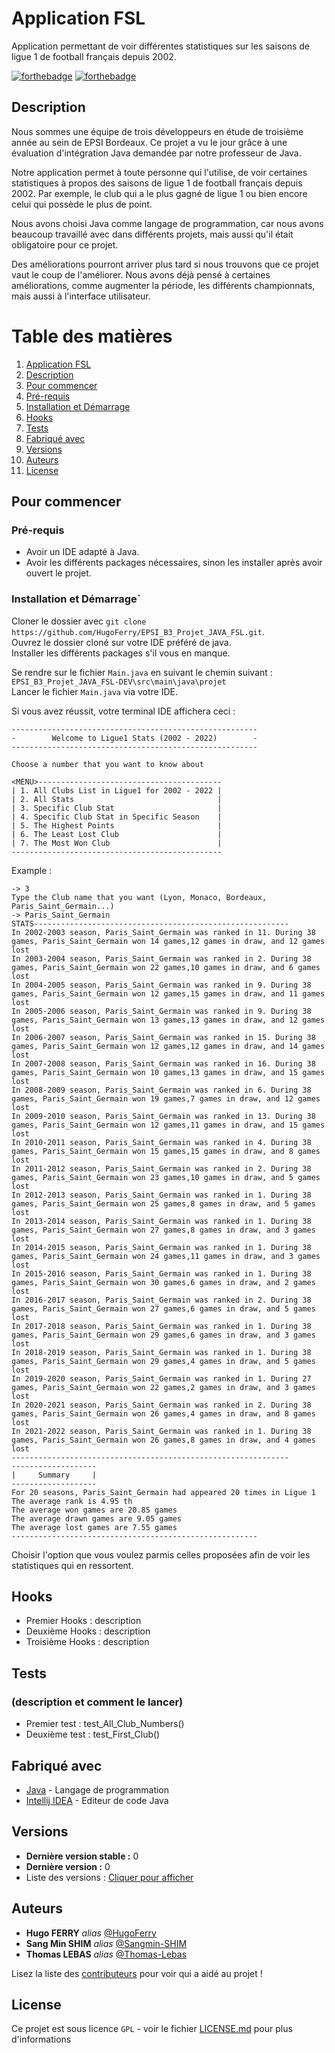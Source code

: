 # Application FSL

Application permettant de voir différentes statistiques sur les saisons de ligue 1 de football français depuis 2002.

[![forthebadge](http://forthebadge.com/images/badges/built-with-love.svg)](http://forthebadge.com)  [![forthebadge](https://forthebadge.com/images/badges/made-with-java.svg)](http://forthebadge.com)

## Description

Nous sommes une équipe de trois développeurs en étude de troisième année au sein de EPSI Bordeaux.
Ce projet a vu le jour grâce à une évaluation d'intégration Java demandée par notre professeur de Java.

Notre application permet à toute personne qui l'utilise, de voir certaines statistiques à propos des saisons de ligue 1 de football français depuis 2002.
Par exemple, le club qui a le plus gagné de ligue 1 ou bien encore celui qui possède le plus de point.

Nous avons choisi Java comme langage de programmation, car nous avons beaucoup travaillé avec dans différents projets, mais aussi qu'il était obligatoire pour ce projet.

Des améliorations pourront arriver plus tard si nous trouvons que ce projet vaut le coup de l'améliorer.
Nous avons déjà pensé à certaines améliorations, comme augmenter la période, les différents championnats, mais aussi à l'interface utilisateur.

# Table des matières

1. [Application FSL](#application-fsl)
2. [Description](#description)
3. [Pour commencer](#pour-commencer)
4. [Pré-requis](#pr-requis)
5. [Installation et Démarrage](#installation-et-dmarrage)
6. [Hooks](#hooks)
7. [Tests](#tests)
8. [Fabriqué avec](#fabriqu-avec)
9. [Versions](#versions)
10. [Auteurs](#auteurs)
11. [License](#license)

## Pour commencer

### Pré-requis

- Avoir un IDE adapté à Java.
- Avoir les différents packages nécessaires, sinon les installer après avoir ouvert le projet.

### Installation et Démarrage`

Cloner le dossier avec ``git clone https://github.com/HugoFerry/EPSI_B3_Projet_JAVA_FSL.git``. \
Ouvrez le dossier cloné sur votre IDE préféré de java. \
Installer les différents packages s'il vous en manque.

Se rendre sur le fichier ``Main.java`` en suivant le chemin suivant :
``EPSI_B3_Projet_JAVA_FSL-DEV\src\main\java\projet`` \
Lancer le fichier ``Main.java`` via votre IDE.

Si vous avez réussit, votre terminal IDE affichera ceci :

```
-------------------------------------------------------
-        Welcome to Ligue1 Stats (2002 - 2022)        -
-------------------------------------------------------

Choose a number that you want to know about

<MENU>-----------------------------------------
| 1. All Clubs List in Ligue1 for 2002 - 2022 |
| 2. All Stats                                |
| 3. Specific Club Stat                       |
| 4. Specific Club Stat in Specific Season    |
| 5. The Highest Points                       |
| 6. The Least Lost Club                      |
| 7. The Most Won Club                        |
-----------------------------------------------
```
Example :

```
-> 3
Type the Club name that you want (Lyon, Monaco, Bordeaux, Paris_Saint_Germain...)
-> Paris_Saint_Germain
STATS---------------------------------------------------------
In 2002-2003 season, Paris_Saint_Germain was ranked in 11. During 38 games, Paris_Saint_Germain won 14 games,12 games in draw, and 12 games lost
In 2003-2004 season, Paris_Saint_Germain was ranked in 2. During 38 games, Paris_Saint_Germain won 22 games,10 games in draw, and 6 games lost
In 2004-2005 season, Paris_Saint_Germain was ranked in 9. During 38 games, Paris_Saint_Germain won 12 games,15 games in draw, and 11 games lost
In 2005-2006 season, Paris_Saint_Germain was ranked in 9. During 38 games, Paris_Saint_Germain won 13 games,13 games in draw, and 12 games lost
In 2006-2007 season, Paris_Saint_Germain was ranked in 15. During 38 games, Paris_Saint_Germain won 12 games,12 games in draw, and 14 games lost
In 2007-2008 season, Paris_Saint_Germain was ranked in 16. During 38 games, Paris_Saint_Germain won 10 games,13 games in draw, and 15 games lost
In 2008-2009 season, Paris_Saint_Germain was ranked in 6. During 38 games, Paris_Saint_Germain won 19 games,7 games in draw, and 12 games lost
In 2009-2010 season, Paris_Saint_Germain was ranked in 13. During 38 games, Paris_Saint_Germain won 12 games,11 games in draw, and 15 games lost
In 2010-2011 season, Paris_Saint_Germain was ranked in 4. During 38 games, Paris_Saint_Germain won 15 games,15 games in draw, and 8 games lost
In 2011-2012 season, Paris_Saint_Germain was ranked in 2. During 38 games, Paris_Saint_Germain won 23 games,10 games in draw, and 5 games lost
In 2012-2013 season, Paris_Saint_Germain was ranked in 1. During 38 games, Paris_Saint_Germain won 25 games,8 games in draw, and 5 games lost
In 2013-2014 season, Paris_Saint_Germain was ranked in 1. During 38 games, Paris_Saint_Germain won 27 games,8 games in draw, and 3 games lost
In 2014-2015 season, Paris_Saint_Germain was ranked in 1. During 38 games, Paris_Saint_Germain won 24 games,11 games in draw, and 3 games lost
In 2015-2016 season, Paris_Saint_Germain was ranked in 1. During 38 games, Paris_Saint_Germain won 30 games,6 games in draw, and 2 games lost
In 2016-2017 season, Paris_Saint_Germain was ranked in 2. During 38 games, Paris_Saint_Germain won 27 games,6 games in draw, and 5 games lost
In 2017-2018 season, Paris_Saint_Germain was ranked in 1. During 38 games, Paris_Saint_Germain won 29 games,6 games in draw, and 3 games lost
In 2018-2019 season, Paris_Saint_Germain was ranked in 1. During 38 games, Paris_Saint_Germain won 29 games,4 games in draw, and 5 games lost
In 2019-2020 season, Paris_Saint_Germain was ranked in 1. During 27 games, Paris_Saint_Germain won 22 games,2 games in draw, and 3 games lost
In 2020-2021 season, Paris_Saint_Germain was ranked in 2. During 38 games, Paris_Saint_Germain won 26 games,4 games in draw, and 8 games lost
In 2021-2022 season, Paris_Saint_Germain was ranked in 1. During 38 games, Paris_Saint_Germain won 26 games,8 games in draw, and 4 games lost
--------------------------------------------------------------
-------------------
|     Summary     |
-------------------
For 20 seasons, Paris_Saint_Germain had appeared 20 times in Ligue 1
The average rank is 4.95 th
The average won games are 20.85 games
The average drawn games are 9.05 games
The average lost games are 7.55 games
-------------------------------------------------------
```
Choisir l'option que vous voulez parmis celles proposées afin de voir les statistiques qui en ressortent.

## Hooks

* Premier Hooks : description
* Deuxième Hooks : description
* Troisième Hooks : description

## Tests
### (description et comment le lancer)
* Premier test : test_All_Club_Numbers() 
* Deuxième test : test_First_Club()

## Fabriqué avec

* [Java](https://www.java.com/fr/download/) - Langage de programmation
* [Intellij IDEA](https://www.jetbrains.com/idea/) - Editeur de code Java

## Versions

* **Dernière version stable :** 0
* **Dernière version :** 0
* Liste des versions : [Cliquer pour afficher](https://github.com/HugoFerry/EPSI_B3_Projet_JAVA_FSL/tags)

## Auteurs

* **Hugo FERRY** _alias_ [@HugoFerry](https://github.com/HugoFerry)
* **Sang Min SHIM** _alias_ [@Sangmin-SHIM](https://github.com/Sangmin-SHIM)
* **Thomas LEBAS** _alias_ [@Thomas-Lebas](https://github.com/Thomas-Lebas)

Lisez la liste des [contributeurs](https://github.com/HugoFerry/EPSI_B3_Projet_JAVA_FSL/graphs/contributors) pour voir qui a aidé au projet !

## License

Ce projet est sous licence ``GPL`` - voir le fichier [LICENSE.md](LICENSE.md) pour plus d'informations
